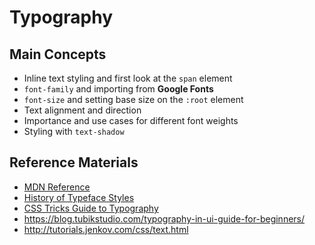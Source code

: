 # Typography

## Main Concepts

- Inline text styling and first look at the `span` element
- `font-family` and importing from **Google Fonts**
- `font-size` and setting base size on the `:root` element
- Text alignment and direction
- Importance and use cases for different font weights
- Styling with `text-shadow`

## Reference Materials

- [MDN Reference](https://developer.mozilla.org/en-US/docs/Learn/CSS/Styling_text/Fundamentals)
- [History of Typeface Styles](https://blog.spoongraphics.co.uk/articles/a-history-of-typeface-styles-type-classification)
- [CSS Tricks Guide to Typography](https://css-tricks.com/typography-for-developers/)
- https://blog.tubikstudio.com/typography-in-ui-guide-for-beginners/
- http://tutorials.jenkov.com/css/text.html
